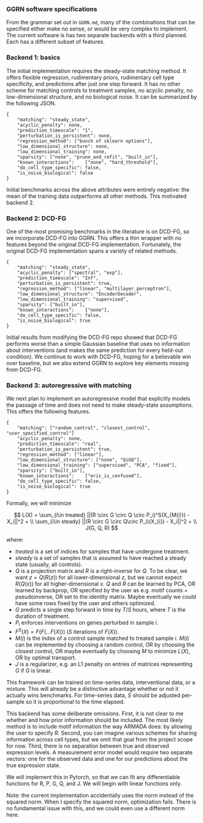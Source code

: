 ### GGRN software specifications

From the grammar set out in `GGRN.md`, many of the combinations that can be specified either make no sense, or would be very complex to implement. The current software is has two separate backends with a third planned. Each has a different subset of features.

### Backend 1: basics 

The initial implementation requires the steady-state matching method. It offers flexible regression, rudimentary priors, rudimentary cell type specificity, and predictions after just one step forward. It has no other scheme for matching controls to treatment samples, no acyclic penalty, no low-dimensional structure, and no biological noise. It can be summarized by the following JSON.

    {
        "matching": "steady_state",
        "acyclic_penalty": none,
        "prediction_timescale": "1",
        "perturbation_is_persistent": none,
        "regression_method": ["bunch of sklearn options"],
        "low_dimensional_structure": none,
        "low_dimensional_training": none,
        "sparsity": ["none", "prune_and_refit", "built_in"],
        "known_interactions":    ["none", "hard_threshold"],
        "do_cell_type_specific": false,
        "is_noise_biological": false
    }

Initial benchmarks across the above attributes were entirely negative: the mean of the training data outperforms all other methods. This motivated backend 2.

### Backend 2: DCD-FG 

One of the most promising benchmarks in the literature is on DCD-FG, so we incorporate DCD-FG into GGRN. This offers a thin wrapper with no features beyond the original DCD-FG implementation. Fortunately, the original DCD-FG implementation spans a variety of related methods. 

    {
        "matching": "steady_state",
        "acyclic_penalty": ["spectral", "exp"],
        "prediction_timescale": "Inf",
        "perturbation_is_persistent": true,
        "regression_method": ["linear", "multilayer_perceptron"],
        "low_dimensional_structure": "EncoderDecoder",
        "low_dimensional_training": "supervised",
        "sparsity": ["built_in"],
        "known_interactions":    ["none"],
        "do_cell_type_specific": false,
        "is_noise_biological": true 
    }

Initial results from modifying the DCD-FG repo showed that DCD-FG performs worse than a simple Gaussian baseline that uses no information about interventions (and makes the same prediction for every held-out condition). We continue to work with DCD-FG, hoping for a believable win over baseline, but we also extend GGRN to explore key elements missing from DCD-FG. 

### Backend 3: autoregressive with matching

We next plan to implement an autoregressive model that explicitly models the passage of time and does not need to make steady-state assumptions. This offers the following features.

    {
        "matching": ["random_control", "closest_control", "user_specified_control"]
        "acyclic_penalty": none,
        "prediction_timescale": "real",
        "perturbation_is_persistent": true,
        "regression_method": ["linear"],
        "low_dimensional_structure": ["none", "QiGQ"],
        "low_dimensional_training": ["supervised", "PCA", "fixed"],
        "sparsity": ["built_in"],
        "known_interactions":    ["eric_is_confused"],
        "do_cell_type_specific": false,
        "is_noise_biological": true 
    }

Formally, we will minimize

$$ L(X) = \sum_{i\in treated} ||(R \circ G \circ Q \circ P_i)^S(X_{M(i)}) - X_i||^2 + \\
\sum_{i\in steady} ||(R \circ G \circ Q\circ P_i)(X_{i}) - X_i||^2 + \\ 
J(G, Q, R) $$

where:

- $treated$ is a set of indices for samples that have undergone treatment.
- $steady$ is a set of samples that is assumed to have reached a steady state (usually, all controls).
- $Q$ is a projection matrix and $R$ is a right-inverse for $Q$. To be clear, we want $z=Q(R(z))$ for all lower-dimensional $z$, but we cannot expect $R(Q(x))$ for all higher-dimensional $x$. $Q$ and $R$ can be learned by PCA, OR learned by backprop, OR specified by the user as e.g. motif counts + pseudoinverse, OR set to the identity matrix. Maybe eventually we could have some rows fixed by the user and others optimized.
- $G$ predicts a single step forward in time by $T/S$ hours, where $T$ is the duration of treatment.
- $P_i$ enforces interventions on genes perturbed in sample $i$.
- $F^S(X) = F(F(...F(X)))$ ($S$ iterations of $F(X)$).
- $M(i)$ is the index of a control sample matched to treated sample $i$. $M(i)$ can be implemented by choosing a random control, OR by choosing the closest control, OR maybe eventually by choosing $M$ to minimize $L(X)$, OR by optimal transport. 
- $J$ is a regularizer, e.g. an L1 penalty on entries of matrices representing $G$ if $G$ is linear.

This framework can be trained on time-series data, interventional data, or a mixture. This will already be a distinctive advantage whether or not it actually wins benchmarks. For time-series data, $S$ should be adjusted per-sample so it is proportional to the time elapsed. 

This backend has some deliberate omissions. First, it is not clear to me whether and how prior information should be included. The most likely method is to include motif information the way ARMADA does: by allowing the user to specify $R$. Second, you can imagine various schemes for sharing information across cell types, but we omit that goal from the project scope for now. Third, there is no separation between true and observed expression levels. A measurement error model would require two separate vectors: one for the observed data and one for our predictions about the true expression state.

We will implement this in Pytorch, so that we can fit any differentiable functions for R, P, G, Q, and J. We will begin with linear functions only.

Note: the current implementation accidentally uses the norm instead of the squared norm. When I specify the squared norm, optimization fails. There is no fundamental issue with this, and we could even use a different norm here. 
